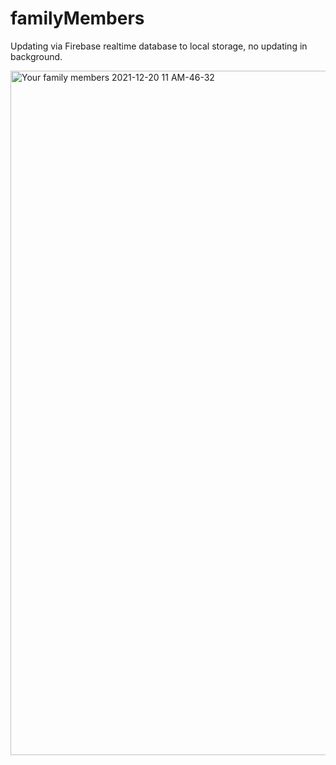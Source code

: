 # familyMembers

Updating via Firebase realtime database to local storage, no updating in background.


<img width="1095" alt="Your family members 2021-12-20 11 AM-46-32" src="https://user-images.githubusercontent.com/40953265/146741276-5186f608-bd2f-4112-9d47-97ebef3c9a2c.png">

